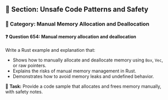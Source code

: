 ## 📘 Section: Unsafe Code Patterns and Safety
### 🔹 Category: Manual Memory Allocation and Deallocation
#### ❓ Question 654: Manual memory allocation and deallocation

Write a Rust example and explanation that:

- Shows how to manually allocate and deallocate memory using `Box`, `Vec`, or raw pointers.
- Explains the risks of manual memory management in Rust.
- Demonstrates how to avoid memory leaks and undefined behavior.

🔧 **Task:** Provide a code sample that allocates and frees memory manually, with safety notes.
